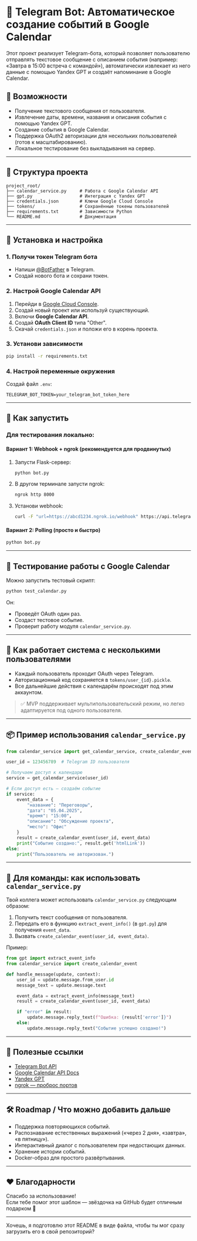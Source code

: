# 📅 Telegram Bot: Автоматическое создание событий в Google Calendar

Этот проект реализует Telegram-бота, который позволяет пользователю отправлять текстовое сообщение с описанием события (например: «Завтра в 15:00 встреча с командой»), автоматически извлекает из него данные с помощью Yandex GPT и создаёт напоминание в Google Calendar.

## 🧩 Возможности

- Получение текстового сообщения от пользователя.
- Извлечение даты, времени, названия и описания события с помощью Yandex GPT.
- Создание события в Google Calendar.
- Поддержка OAuth2 авторизации для нескольких пользователей (готов к масштабированию).
- Локальное тестирование без выкладывания на сервер.

---

## 📁 Структура проекта

```
project_root/
├── calendar_service.py     # Работа с Google Calendar API
├── gpt.py                  # Интеграция с Yandex GPT
├── credentials.json        # Ключи Google Cloud Console
├── tokens/                 # Сохранённые токены пользователей
├── requirements.txt        # Зависимости Python
└── README.md               # Документация
```

---

## 🔧 Установка и настройка

### 1. Получи токен Telegram бота

- Напиши [@BotFather](https://t.me/BotFather) в Telegram.
- Создай нового бота и сохрани токен.

### 2. Настрой Google Calendar API

1. Перейди в [Google Cloud Console](https://console.cloud.google.com/).
2. Создай новый проект или используй существующий.
3. Включи **Google Calendar API**.
4. Создай **OAuth Client ID** типа "Other".
5. Скачай `credentials.json` и положи его в корень проекта.

### 3. Установи зависимости

```bash
pip install -r requirements.txt
```

### 4. Настрой переменные окружения

Создай файл `.env`:

```env
TELEGRAM_BOT_TOKEN=your_telegram_bot_token_here
```

---

## 🚀 Как запустить

### Для тестирования локально:

#### Вариант 1: Webhook + ngrok (рекомендуется для продвинутых)

1. Запусти Flask-сервер:
   ```bash
   python bot.py
   ```

2. В другом терминале запусти ngrok:
   ```bash
   ngrok http 8000
   ```

3. Установи webhook:
   ```bash
   curl -F "url=https://abcd1234.ngrok.io/webhook" https://api.telegram.org/bot<your_token>/setWebhook
   ```

#### Вариант 2: Polling (просто и быстро)

```bash
python bot.py
```

---

## 🧪 Тестирование работы с Google Calendar

Можно запустить тестовый скрипт:

```bash
python test_calendar.py
```

Он:
- Проведёт OAuth один раз.
- Создаст тестовое событие.
- Проверит работу модуля `calendar_service.py`.

---

## 👥 Как работает система с несколькими пользователями

- Каждый пользователь проходит OAuth через Telegram.
- Авторизационный код сохраняется в `tokens/user_{id}.pickle`.
- Все дальнейшие действия с календарём происходят под этим аккаунтом.

> ✅ MVP поддерживает мультипользовательский режим, но легко адаптируется под одного пользователя.

---

## 📦 Пример использования `calendar_service.py`

```python
from calendar_service import get_calendar_service, create_calendar_event

user_id = 123456789  # Telegram ID пользователя

# Получаем доступ к календарю
service = get_calendar_service(user_id)

# Если доступ есть — создаём событие
if service:
    event_data = {
        "название": "Переговоры",
        "дата": "05.04.2025",
        "время": "15:00",
        "описание": "Обсуждение проекта",
        "место": "Офис"
    }
    result = create_calendar_event(user_id, event_data)
    print("Событие создано:", result.get('htmlLink'))
else:
    print("Пользователь не авторизован.")
```

---

## 🤝 Для команды: как использовать `calendar_service.py`

Твой коллега может использовать `calendar_service.py` следующим образом:

1. Получить текст сообщения от пользователя.
2. Передать его в функцию `extract_event_info()` (в `gpt.py`) для получения `event_data`.
3. Вызвать `create_calendar_event(user_id, event_data)`.

Пример:

```python
from gpt import extract_event_info
from calendar_service import create_calendar_event

def handle_message(update, context):
    user_id = update.message.from_user.id
    message_text = update.message.text

    event_data = extract_event_info(message_text)
    result = create_calendar_event(user_id, event_data)

    if "error" in result:
        update.message.reply_text(f"Ошибка: {result['error']}")
    else:
        update.message.reply_text("Событие успешно создано!")
```

---

## 📌 Полезные ссылки

- [Telegram Bot API](https://core.telegram.org/bots/api)
- [Google Calendar API Docs](https://developers.google.com/calendar)
- [Yandex GPT](https://cloud.yandex.ru/services/yandex_gpt)
- [ngrok — проброс портов](https://ngrok.com/)

---

## 🛠️ Roadmap / Что можно добавить дальше

- Поддержка повторяющихся событий.
- Распознавание естественных выражений («через 2 дня», «завтра», «в пятницу»).
- Интерактивный диалог с пользователем при недостающих данных.
- Хранение истории событий.
- Docker-образ для простого развёртывания.

---

## ❤️ Благодарности

Спасибо за использование!  
Если тебе помог этот шаблон — звёздочка на GitHub будет отличным подарком 🌟

--- 

Хочешь, я подготовлю этот README в виде файла, чтобы ты мог сразу загрузить его в свой репозиторий?
